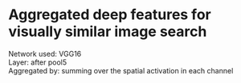 # Aggregated deep features for visually similar image search

Network used: VGG16  
Layer: after pool5  
Aggregated by: summing over the spatial activation in each channel  